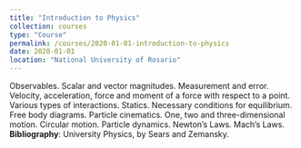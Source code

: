 ```yaml
---
title: "Introduction to Physics"
collection: courses
type: "Course"
permalink: /courses/2020-01-01-introduction-to-physics
date: 2020-01-01
location: "National University of Rosario"
---
```


Observables. Scalar and vector magnitudes. Measurement and error. Velocity, acceleration, force and moment of a force with respect to a point. Various types of interactions. Statics. Necessary conditions for equilibrium. Free body diagrams. Particle cinematics. One, two and three-dimensional motion. Circular motion. Particle dynamics. Newton’s Laws. Mach’s Laws.
**Bibliography**: University Physics, by Sears and Zemansky.